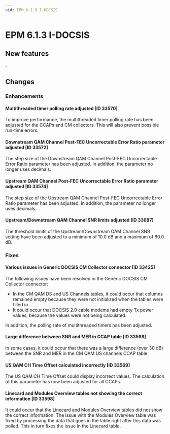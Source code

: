 ```yaml
---
uid: EPM_6.1.3_I-DOCSIS
---
```


# EPM 6.1.3 I-DOCSIS

## New features

\-

## Changes

### Enhancements

#### Multithreaded timer polling rate adjusted \[ID 33570\]

To improve performance, the multithreaded timer polling rate has been adjusted for the CCAPs and CM collectors. This will also prevent possible run-time errors.

#### Downstream QAM Channel Post-FEC Uncorrectable Error Ratio parameter adjusted \[ID 33572\]

The step size of the Downstream QAM Channel Post-FEC Uncorrectable Error Ratio parameter has been adjusted. In addition, the parameter no longer uses decimals.

#### Upstream QAM Channel Post-FEC Uncorrectable Error Ratio parameter adjusted \[ID 33574\]

The step size of the Upstream QAM Channel Post-FEC Uncorrectable Error Ratio parameter has been adjusted. In addition, the parameter no longer uses decimals.

#### Upstream/Downstream QAM Channel SNR limits adjusted \[ID 33687\]

The threshold limits of the Upstream/Downstream QAM Channel SNR setting have been adjusted to a minimum of 10.0 dB and a maximum of 60.0 dB.

### Fixes

#### Various issues in Generic DOCSIS CM Collector connector \[ID 33425\]

The following issues have been resolved in the Generic DOCSIS CM Collector connector:

- In the CM QAM DS and US Channels tables, it could occur that columns remained empty because they were not initialized when the tables were filled in.
- It could occur that DOCSIS 2.0 cable modems had empty Tx power values, because the values were not being calculated.

In addition, the polling rate of multithreaded timers has been adjusted.

#### Large difference between SNR and MER in CCAP table \[ID 33568\]

In some cases, it could occur that there was a large difference (over 30 dB) between the SNR and MER in the CM QAM US channels CCAP table.

#### US QAM CH Time Offset calculated incorrectly \[ID 33569\]

The US QAM CH Time Offset could display incorrect values. The calculation of this parameter has now been adjusted for all CCAPs.

#### Linecard and Modules Overview tables not showing the correct information \[ID 33598\]

It could occur that the Linecard and Modules Overview tables did not show the correct information. The issue with the Modules Overview table was fixed by processing the data that goes in the table right after this data was polled. This in turn fixes the issue in the Linecard table.

